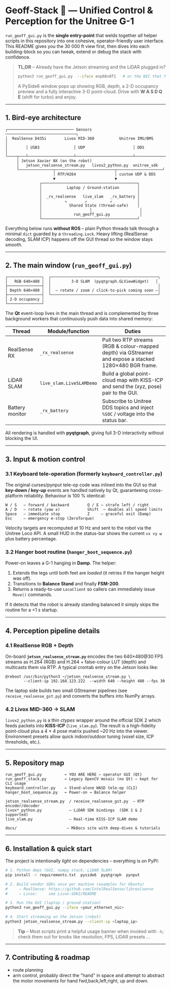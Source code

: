 # Geoff-Stack 🚀 — Unified Control & Perception for the Unitree G-1

`run_geoff_gui.py` is the **single entry-point** that welds together *all* helper scripts in this repository into one cohesive, operator-friendly user interface.  This README gives you the 30 000 ft view first, then dives into each building-block so you can tweak, extend or debug the stack with confidence.

> **TL;DR** – Already have the Jetson streaming and the LiDAR plugged in?
> 
> ```bash
> python3 run_geoff_gui.py  --iface enp68s0f1   # or the NIC that faces the robot
> ```
> 
> A PySide6 window pops up showing RGB, depth, a 2-D occupancy preview and a fully interactive 3-D point-cloud.  Drive with **W A S D Q E** (shift for turbo) and enjoy.

---

## 1. Bird-eye architecture

```text
┌───────────────────────────── Sensors ───────────────────────────────┐
│  RealSense D435i        Livox MID-360           Unitree IMU/BMS     │
│        │ USB3               │ UDP                     │ DDS         │
└────┬───┴────────────────────┴─────────────────────────┴─────────────┘
     │ Jetson Xavier NX (on the robot)
     │   jetson_realsense_stream.py   livox2_python.py  unitree_sdk
     └───────────────┬──────────────────────────┬────────────────────┘
                     │ RTP/H264                 │ custom UDP & DDS  
                     ▼                          ▼                   
               ┌──────────────────────────────────────────┐          
               │           Laptop / Ground-station        │          
               │                                          │          
               │  _rx_realsense   live_slam   _rx_battery │          
               │          ↘        ↙          ↙           │          
               │            Shared State (thread-safe)    │          
               │                     │                     │          
               │              run_geoff_gui.py             │          
               └──────────────────────────────────────────┘          
```

Everything below runs **without ROS** – plain Python threads talk through a minimal `dict` guarded by a `threading.Lock`.  Heavy lifting (RealSense decoding, SLAM ICP) happens off the GUI thread so the window stays smooth.

---

## 2. The main window (`run_geoff_gui.py`)

```
┌───────────────┐  ┌───────────────────────────────────────────────┐
│   RGB 640×480 │  │         3-D SLAM  (pyqtgraph.GLViewWidget)   │
├───────────────┤  │                                               │
│ Depth 640×480 │  │  – rotate / zoom / click-to-pick coming soon –│
├───────────────┤  └───────────────────────────────────────────────┘
│ 2-D occupancy │
└───────────────┘
```

The **Qt** event-loop lives in the main thread and is complemented by three background workers that continuously push data into shared memory:

| Thread            | Module/function            | Duties |
|-------------------|----------------------------|---------|
| RealSense RX      | `_rx_realsense`            | Pull two RTP streams (RGB & colour-mapped depth) via GStreamer and expose a stacked 1280×480 BGR frame. |
| LiDAR SLAM        | `live_slam.LiveSLAMDemo`   | Build a global point-cloud map with KISS-ICP and send the (xyz, pose) pair to the GUI. |
| Battery monitor   | `_rx_battery`              | Subscribe to Unitree DDS topics and inject `%SOC` / voltage into the status bar. |

All rendering is handled with **pyqtgraph**, giving full 3-D interactivity without blocking the UI.

---

## 3. Input & motion control

### 3.1 Keyboard tele-operation (formerly `keyboard_controller.py`)

The original curses/pynput tele-op code was inlined into the GUI so that **key-down / key-up** events are handled natively by Qt, guaranteeing cross-platform reliability.  Behaviour is 100 % identical:

```
W / S   – forward / backward        Q / E – strafe left / right
A / D   – rotate (yaw ±)            Shift  – doubles all speed limits
Space   – immediate stop            Z     – graceful exit (Damp)
Esc     – emergency e-stop (ZeroTorque)
```

Velocity targets are recomputed at 10 Hz and sent to the robot via the Unitree Loco API.  A small HUD in the status-bar shows the current `vx vy ω` plus battery percentage.

### 3.2 Hanger boot routine (`hanger_boot_sequence.py`)

Power-on leaves a G-1 hanging in **Damp**.  The helper:

1. Extends the legs until both feet are *loaded* (it retries if the hanger height was off).
2. Transitions to **Balance Stand** and finally **FSM-200**.
3. Returns a ready-to-use `LocoClient` so callers can immediately issue `Move()` commands.

If it detects that the robot is already standing balanced it simply skips the routine for a <1 s startup.

---

## 4. Perception pipeline details

### 4.1 RealSense RGB + Depth

On-board **`jetson_realsense_stream.py`** encodes the two 640×480@30 FPS streams as H.264 (RGB) and H.264 + false-colour LUT (depth) and multicasts them via RTP.  A typical crontab entry on the Jetson looks like:

```cron
@reboot /usr/bin/python3 ~/jetson_realsense_stream.py \
        --client-ip 192.168.123.222  --width 640 --height 480 --fps 30
```

The laptop side builds two small GStreamer pipelines (see `receive_realsense_gst.py`) and converts the buffers into NumPy arrays.

### 4.2 Livox MID-360 → SLAM

`livox2_python.py` is a thin *ctypes* wrapper around the official SDK 2 which feeds packets into **KISS-ICP** (`live_slam.py`).  The result is a high-fidelity point-cloud plus a 4 × 4 pose matrix pushed ~20 Hz into the viewer.  Environment presets allow quick indoor/outdoor tuning (voxel size, ICP thresholds, etc.).

---

## 5. Repository map

```
run_geoff_gui.py          ← YOU ARE HERE – operator GUI (Qt)
run_geoff_stack.py        ← Legacy OpenCV mosaic (no Qt) – kept for CLI usage
keyboard_controller.py    ← Stand-alone WASD tele-op (CLI)
hanger_boot_sequence.py   ← Power-on → Balance helper

jetson_realsense_stream.py  / receive_realsense_gst.py  – RTP encoder/decoder
livox*_python.py            – LiDAR SDK bindings  (SDK 1 & 2 supported)
live_slam.py                – Real-time KISS-ICP SLAM demo

docs/                      – MkDocs site with deep-dives & tutorials
```

---

## 6. Installation & quick start

The project is intentionally *light* on dependencies – everything is on PyPI:

```bash
# 1. Python deps (GUI, numpy stack, LiDAR SLAM)
pip install -r requirements.txt  pyside6  pyqtgraph  pynput

# 2. Build vendor SDKs once per machine (examples for Ubuntu)
#     – RealSense: https://github.com/IntelRealSense/librealsense
#     – Livox:     see Livox-SDK2/README

# 3. Run the GUI (laptop / ground-station)
python3 run_geoff_gui.py --iface <your_ethernet_nic>

# 4. Start streaming on the Jetson (robot)
python3 jetson_realsense_stream.py --client-ip <laptop_ip>
```

> **Tip** – Most scripts print a helpful usage banner when invoked with `-h`; check them out for knobs like resolution, FPS, LiDAR presets …

---

## 7. Contributing & roadmap

* route planning
* arm control, probably direct the "hand" in space and attempt to abstract the motor movements for hand fwd,back,left,right, up and down.